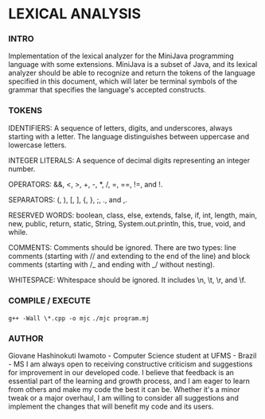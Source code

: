 # LEXICAL ANALYSIS

### INTRO

Implementation of the lexical analyzer for the MiniJava programming language with some extensions. MiniJava is a subset of Java, and its lexical analyzer should be able to recognize and return the tokens of the language specified in this document, which will later be terminal symbols of the grammar that specifies the language's accepted constructs.

### TOKENS

IDENTIFIERS: A sequence of letters, digits, and underscores, always starting with a letter. The language distinguishes between uppercase and lowercase letters.

INTEGER LITERALS: A sequence of decimal digits representing an integer number.

OPERATORS: &&, <, >, +, -, \*, /, =, ==, !=, and !.

SEPARATORS: (, ), [, ], {, }, ;, ., and ,.

RESERVED WORDS: boolean, class, else, extends, false, if, int, length,
main, new, public, return, static, String, System.out.println, this, true, void, and while.

COMMENTS: Comments should be ignored. There are two types: line comments (starting with // and extending to the end of the line) and block comments (starting with /_ and ending with _/ without nesting).

WHITESPACE: Whitespace should be ignored. It includes \n, \t, \r, and \f.

### COMPILE / EXECUTE

`g++ -Wall \*.cpp -o mjc`
`./mjc program.mj`

### AUTHOR

Giovane Hashinokuti Iwamoto - Computer Science student at UFMS - Brazil - MS
I am always open to receiving constructive criticism and suggestions for improvement in our developed code. I believe that feedback is an essential part of the learning and growth process, and I am eager to learn from others and make my code the best it can be. Whether it's a minor tweak or a major overhaul, I am willing to consider all suggestions and implement the changes that will benefit my code and its users.
